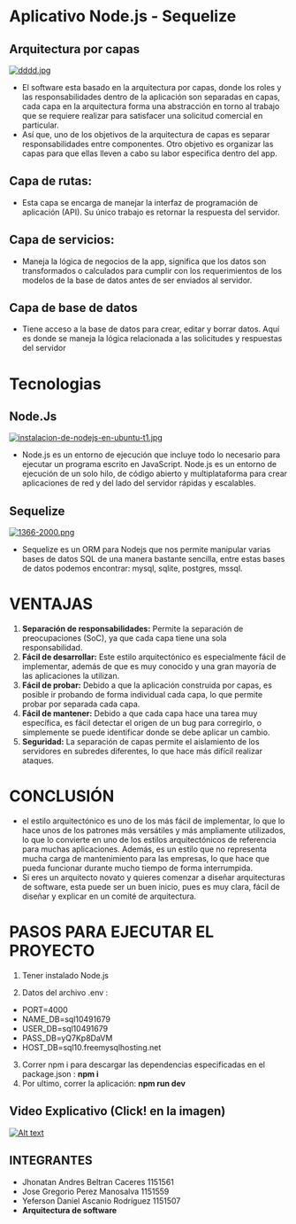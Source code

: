 # Aplicativo Node.js - Sequelize 

## Arquitectura por capas
 [![dddd.jpg](https://i.postimg.cc/YCrWQL3f/dddd.jpg)](https://postimg.cc/Whyzv3xh)

- El software esta basado en la arquitectura por capas, donde los roles y las responsabilidades dentro de la aplicación son separadas en capas, cada capa en la arquitectura forma una abstracción en torno al trabajo que se requiere realizar para satisfacer una solicitud comercial en particular.
- Así que, uno de los objetivos de la arquitectura de capas es separar responsabilidades entre componentes. Otro objetivo es organizar las capas para que ellas lleven a cabo su labor especifica dentro del app.

## Capa de rutas:

- Esta capa se encarga de manejar la interfaz de programación de aplicación (API). Su único trabajo es retornar la respuesta del servidor.

## Capa de servicios:

- Maneja la lógica de negocios de la app, significa que los datos son transformados o calculados para cumplir con los requerimientos de los modelos de la base de datos antes de ser enviados al servidor.

## Capa de base de datos

- Tiene acceso a la base de datos para crear, editar y borrar datos. Aquí es donde se maneja la lógica relacionada a las solicitudes y respuestas del servidor


# Tecnologias

## Node.Js
[![instalacion-de-nodejs-en-ubuntu-t1.jpg](https://i.postimg.cc/JhBYCFkh/instalacion-de-nodejs-en-ubuntu-t1.jpg)](https://postimg.cc/DWnPqB5V)
- Node.js es un entorno de ejecución que incluye todo lo necesario para ejecutar un programa escrito en JavaScript. Node.js es un entorno de ejecución de un solo hilo, de código abierto y multiplataforma para crear aplicaciones de red y del lado del servidor rápidas y escalables.

## Sequelize
[![1366-2000.png](https://i.postimg.cc/CxRFyFLp/1366-2000.png)](https://postimg.cc/87V8Mg6Z)
- Sequelize es un ORM para Nodejs que nos permite manipular varias bases de datos SQL de una manera bastante sencilla, entre estas bases de datos podemos encontrar: mysql, sqlite, postgres, mssql.

# VENTAJAS
1.	**Separación de responsabilidades:** Permite la separación de preocupaciones (SoC), ya que cada capa tiene una sola responsabilidad.
2.	**Fácil de desarrollar:** Este estilo arquitectónico es especialmente fácil de implementar, además de que es muy conocido y una gran mayoría de las aplicaciones la utilizan.
3.	**Fácil de probar:** Debido a que la aplicación construida por capas, es posible ir probando de forma individual cada capa, lo que permite probar por separada cada capa.
4.	**Fácil de mantener:** Debido a que cada capa hace una tarea muy específica, es fácil detectar el origen de un bug para corregirlo, o simplemente se puede identificar donde se debe aplicar un cambio.
5.	**Seguridad:** La separación de capas permite el aislamiento de los servidores en subredes diferentes, lo que hace más difícil realizar ataques.


# CONCLUSIÓN
- el estilo arquitectónico es uno de los más fácil de implementar, lo que lo hace unos de los patrones más versátiles y más ampliamente utilizados, lo que lo convierte en uno de los estilos arquitectónicos de referencia para muchas aplicaciones. Además, es un estilo que no representa mucha carga de mantenimiento para las empresas, lo que hace que pueda funcionar durante mucho tiempo de forma interrumpida.
- Si eres un arquitecto novato y quieres comenzar a diseñar arquitecturas de software, esta puede ser un buen inicio, pues es muy clara, fácil de diseñar y explicar en un comité de arquitectura.

# PASOS PARA EJECUTAR EL PROYECTO
1. Tener instalado Node.js

2. Datos del archivo .env :
- PORT=4000
- NAME_DB=sql10491679
- USER_DB=sql10491679
- PASS_DB=yQ7Kp8DaVM
- HOST_DB=sql10.freemysqlhosting.net

3. Correr npm  i para descargar las dependencias especificadas en el package.json : **npm i**
4. Por ultimo,  correr la aplicación: **npm run dev**


## Video Explicativo (Click! en la imagen)
[![Alt text](https://img.youtube.com/vi/fiNYslap2_c/0.jpg)](https://www.youtube.com/watch?v=fiNYslap2_c)

## INTEGRANTES
- Jhonatan Andres Beltran Caceres 1151561
- Jose Gregorio Perez Manosalva 1151559
- Yeferson Daniel Ascanio Rodríguez 1151507
- **Arquitectura de software**

